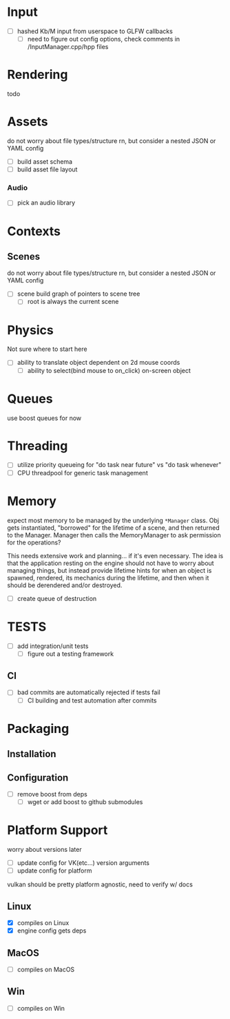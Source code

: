 # Input
 - [ ] hashed Kb/M input from userspace to GLFW callbacks
   - [ ] need to figure out config options, check comments in /InputManager.cpp/hpp files

# Rendering
todo

# Assets
do not worry about file types/structure rn, but consider a nested JSON or YAML config
 - [ ] build asset schema
 - [ ] build asset file layout
 
### Audio
 - [ ] pick an audio library

# Contexts
## Scenes
do not worry about file types/structure rn, but consider a nested JSON or YAML config
 - [ ] scene build graph of pointers to scene tree
   - [ ] root is always the current scene

# Physics
Not sure where to start here
 - [ ] ability to translate object dependent on 2d mouse coords
   - [ ] ability to select(bind mouse to on_click) on-screen object

# Queues
use boost queues for now

# Threading
 - [ ] utilize priority queueing for "do task near future" vs "do task whenever" 
  - [ ] CPU threadpool for generic task management

# Memory
expect most memory to be managed by the underlying `*Manager` class. Obj gets instantiated, "borrowed" for the lifetime of a scene, and then returned to the Manager. Manager then calls the MemoryManager to ask permission for the operations?

This needs extensive work and planning... if it's even necessary. The idea is that the application resting on the engine should not have to worry about managing things, but instead provide lifetime hints for when an object is spawned, rendered, its mechanics during the lifetime, and then when it should be derendered and/or destroyed.

 - [ ] create queue of destruction

# TESTS
 - [ ] add integration/unit tests
   - [ ] figure out a testing framework

## CI
 - [ ] bad commits are automatically rejected if tests fail
   - [ ] CI building and test automation after commits

# Packaging
## Installation

## Configuration
 - [ ] remove boost from deps
   - [ ] wget or add boost to github submodules

# Platform Support
worry about versions later

 - [ ] update config for VK(etc...) version arguments
 - [ ] update config for platform
 
 vulkan should be pretty platform agnostic, need to verify w/ docs

## Linux
 - [x] compiles on Linux
 - [x] engine config gets deps

## MacOS
 - [ ] compiles on MacOS

## Win
 - [ ] compiles on Win
